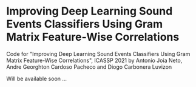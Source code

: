 # Improving Deep Learning Sound Events Classifiers Using Gram Matrix Feature-Wise Correlations

Code for "Improving Deep Learning Sound Events Classifiers Using Gram Matrix Feature-Wise Correlations", ICASSP 2021 by Antonio Joia Neto, Andre Georghton Cardoso Pacheco and Diogo Carbonera Luvizon


Will be available soon ...
